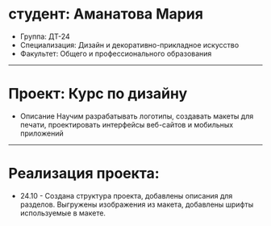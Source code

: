 # студент: Аманатова Мария
- Группа: ДТ-24
- Специализация: Дизайн и декоративно-прикладное искусство 
- Факультет: Общего и профессионального образования
------
# Проект: Курс по дизайну 
- Описание Научим разрабатывать логотипы, создавать макеты для печати, проектировать интерфейсы веб-сайтов и мобильных приложений
-----
# Реализация проекта:
- 24.10 - Создана структура проекта, добавлены описания для разделов. Выгружены изображения из макета, добавлены шрифты используемые в макете.